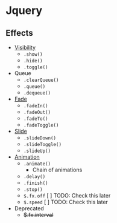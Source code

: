 # Jquery
## Effects
- [Visibility](jq-effect-visibility.html)
    - `.show()`
    - `.hide()`
    - `.toggle()`
- Queue
    - `.clearQueue()`
    - `.queue()`
    - `.dequeue()`
- [Fade](jq-effect-fade.html)
    - `.fadeIn()`
    - `.fadeOut()`
    - `.fadeTo()`
    - `.fadeToggle()`
- [Slide](jq-effect-slide.html)
    - `.slideDown()`
    - `.slideToggle()`
    - `.slideUp()`
- [Animation](jq-effect-animation.html)
    - `.animate()`
        - Chain of animations
    - `.delay()`
    - `.finish()`
    - `.stop()`
    - `$.fx.off` [ ] TODO: Check this later
    - `$.speed`  [ ] TODO: Check this later
- Deprecated
    - ~~$.fx.interval~~